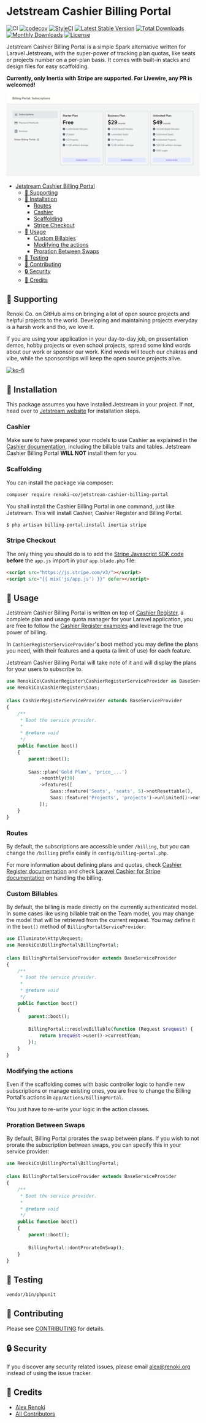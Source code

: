 Jetstream Cashier Billing Portal
================================

![CI](https://github.com/renoki-co/jetstream-cashier-billing-portal/workflows/CI/badge.svg?branch=master)
[![codecov](https://codecov.io/gh/renoki-co/jetstream-cashier-billing-portal/branch/master/graph/badge.svg)](https://codecov.io/gh/renoki-co/jetstream-cashier-billing-portal/branch/master)
[![StyleCI](https://github.styleci.io/repos/320252661/shield?branch=master)](https://github.styleci.io/repos/320252661)
[![Latest Stable Version](https://poser.pugx.org/renoki-co/jetstream-cashier-billing-portal/v/stable)](https://packagist.org/packages/renoki-co/jetstream-cashier-billing-portal)
[![Total Downloads](https://poser.pugx.org/renoki-co/jetstream-cashier-billing-portal/downloads)](https://packagist.org/packages/renoki-co/jetstream-cashier-billing-portal)
[![Monthly Downloads](https://poser.pugx.org/renoki-co/jetstream-cashier-billing-portal/d/monthly)](https://packagist.org/packages/renoki-co/jetstream-cashier-billing-portal)
[![License](https://poser.pugx.org/renoki-co/jetstream-cashier-billing-portal/license)](https://packagist.org/packages/renoki-co/jetstream-cashier-billing-portal)

Jetstream Cashier Billing Portal is a simple Spark alternative written for Laravel Jetstream, with the super-power of tracking plan quotas, like seats or projects number on a per-plan basis. It comes with built-in stacks and design files for easy scaffolding.

**Currently, only Inertia with Stripe are supported. For Livewire, any PR is welcomed!**

![example](example.png)

- [Jetstream Cashier Billing Portal](#jetstream-cashier-billing-portal)
  - [🤝 Supporting](#-supporting)
  - [🚀 Installation](#-installation)
    - [Routes](#routes)
    - [Cashier](#cashier)
    - [Scaffolding](#scaffolding)
    - [Stripe Checkout](#stripe-checkout)
  - [🙌 Usage](#-usage)
    - [Custom Billables](#custom-billables)
    - [Modifying the actions](#modifying-the-actions)
    - [Proration Between Swaps](#proration-between-swaps)
  - [🐛 Testing](#-testing)
  - [🤝 Contributing](#-contributing)
  - [🔒  Security](#--security)
  - [🎉 Credits](#-credits)

## 🤝 Supporting

Renoki Co. on GitHub aims on bringing a lot of open source projects and helpful projects to the world. Developing and maintaining projects everyday is a harsh work and tho, we love it.

If you are using your application in your day-to-day job, on presentation demos, hobby projects or even school projects, spread some kind words about our work or sponsor our work. Kind words will touch our chakras and vibe, while the sponsorships will keep the open source projects alive.

[![ko-fi](https://www.ko-fi.com/img/githubbutton_sm.svg)](https://ko-fi.com/R6R42U8CL)

## 🚀 Installation

This package assumes you have installed Jetstream in your project. If not, head over to [Jetstream website](https://jetstream.laravel.com) for installation steps.

### Cashier

Make sure to have prepared your models to use Cashier as explained in the [Cashier documentation](https://laravel.com/docs/8.x/billing), including the billable traits and tables. Jetstream Cashier Billing Portal **WILL NOT** install them for you.

### Scaffolding

You can install the package via composer:

```bash
composer require renoki-co/jetstream-cashier-billing-portal
```

You shall install the Cashier Billing Portal in one command, just like Jetstream. This will install Cashier, Cashier Register and Billing Portal.

```bash
$ php artisan billing-portal:install inertia stripe
```

### Stripe Checkout

The only thing you should do is to add the [Stripe Javascript SDK code](https://stripe.com/docs/js/including) **before** the `app.js` import in your `app.blade.php` file:

```html
<script src="https://js.stripe.com/v3/"></script>
<script src="{{ mix('js/app.js') }}" defer></script>
```

## 🙌 Usage

Jetstream Cashier Billing Portal is written on top of [Cashier Register](https://github.com/renoki-co/cashier-register), a complete plan and usage quota manager for your Laravel application, you are free to follow the [Cashier Register examples](https://github.com/renoki-co/cashier-register) and leverage the true power of billing.

In `CashierRegisterServiceProvider`'s boot method you may define the plans you need, with their features and a quota (a limit of use) for each feature.

Jetstream Cashier Billing Portal will take note of it and will display the plans for your users to subscribe to.

```php
use RenokiCo\CashierRegister\CashierRegisterServiceProvider as BaseServiceProvider;
use RenokiCo\CashierRegister\Saas;

class CashierRegisterServiceProvider extends BaseServiceProvider
{
    /**
     * Boot the service provider.
     *
     * @return void
     */
    public function boot()
    {
        parent::boot();

        Saas::plan('Gold Plan', 'price_...')
            ->monthly(30)
            ->features([
                Saas::feature('Seats', 'seats', 5)->notResettable(),
                Saas::feature('Projects', 'projects')->unlimited()->notResettable(),
            ]);
    }
}
```

### Routes

By default, the subscriptions are accessible under `/billing`, but you can change the `/billing` prefix easily in `config/billing-portal.php`.

For more information about defining plans and quotas, check [Cashier Register documentation](https://github.com/renoki-co/cashier-register) and check [Laravel Cashier for Stripe documentation](https://laravel.com/docs/8.x/billing) on handling the billing.

### Custom Billables

By default, the billing is made directly on the currently authenticated model. In some cases like using billable trait on the Team model, you may change the model that will be retrieved from the current request. You may define it in the `boot()` method of `BillingPortalServiceProvider`:

```php
use Illuminate\Http\Request;
use RenokiCo\BillingPortal\BillingPortal;

class BillingPortalServiceProvider extends BaseServiceProvider
{
    /**
     * Boot the service provider.
     *
     * @return void
     */
    public function boot()
    {
        parent::boot();

        BillingPortal::resolveBillable(function (Request $request) {
            return $request->user()->currentTeam;
        });
    }
}
```

### Modifying the actions

Even if the scaffolding comes with basic controller logic to handle new subscriptions or manage existing ones, you are free to change the Billing Portal's actions in `app/Actions/BillingPortal`.

You just have to re-write your logic in the action classes.

### Proration Between Swaps

By default, Billing Portal prorates the swap between plans. If you wish to not prorate the subscription between swaps, you can specify this in your service provider:

```php
use RenokiCo\BillingPortal\BillingPortal;

class BillingPortalServiceProvider extends BaseServiceProvider
{
    /**
     * Boot the service provider.
     *
     * @return void
     */
    public function boot()
    {
        parent::boot();

        BillingPortal::dontProrateOnSwap();
    }
}
```

## 🐛 Testing

``` bash
vendor/bin/phpunit
```

## 🤝 Contributing

Please see [CONTRIBUTING](CONTRIBUTING.md) for details.

## 🔒  Security

If you discover any security related issues, please email alex@renoki.org instead of using the issue tracker.

## 🎉 Credits

- [Alex Renoki](https://github.com/rennokki)
- [All Contributors](../../contributors)
